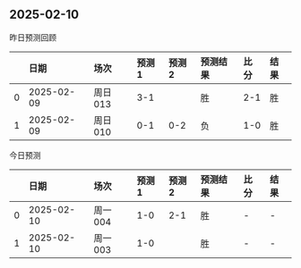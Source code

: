 

 ## 2025-02-10

昨日预测回顾

|    | 日期       | 场次    | 预测1   | 预测2   | 预测结果   | 比分   | 结果   |
|---:|:-----------|:--------|:--------|:--------|:-----------|:-------|:-------|
|  0 | 2025-02-09 | 周日013 | 3-1     |         | 胜         | 2-1    | 胜     |
|  1 | 2025-02-09 | 周日010 | 0-1     | 0-2     | 负         | 1-0    | 胜     |

今日预测

|    | 日期       | 场次    | 预测1   | 预测2   | 预测结果   | 比分   | 结果   |
|---:|:-----------|:--------|:--------|:--------|:-----------|:-------|:-------|
|  0 | 2025-02-10 | 周一004 | 1-0     | 2-1     | 胜         | -      | -      |
|  1 | 2025-02-10 | 周一003 | 1-0     |         | 胜         | -      | -      |